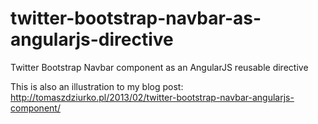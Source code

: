 twitter-bootstrap-navbar-as-angularjs-directive
===============================================

Twitter Bootstrap Navbar component as an AngularJS reusable directive

This is also an illustration to my blog post: http://tomaszdziurko.pl/2013/02/twitter-bootstrap-navbar-angularjs-component/